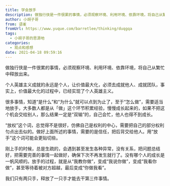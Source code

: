 ```yaml
---
title: 学会放手
description: 做独行侠是一件很累的事情，必须观察环境、利用环境、依靠环境，将自己从繁忙中释放出来。个人英雄主义成就的永远是个人，让价值最大化，必须去成就他人、成就团队，事实上，价值最大化的过程中，已经实现了个人英雄主义。很多事情，知道“是什么”和“为什么”就可以点到为止了，至于“怎么做”，需要适当地放手，大...
author: 小胡子哥
from: 语雀
fromUrl: https://www.yuque.com/barretlee/thinking/duqgqa
tags:
  - 小胡子哥的思源地
categories:
  - 观点和感想
date: 2021-04-18 09:59:16
---
```


做独行侠是一件很累的事情，必须观察环境、利用环境、依靠环境，将自己从繁忙中释放出来。

个人英雄主义成就的永远是个人，让价值最大化，必须去成就他人、成就团队，事实上，价值最大化的过程中，已经实现了个人英雄主义。

很多事情，知道“是什么”和“为什么”就可以点到为止了，至于“怎么做”，需要适当地放手，大多数人都是从「做」这个环节积累经验，慢慢成长起来的，如果不把这个机会交给别人，那么结果一定是“双输”的，自己会忙，他人也得不到成长。

“放权”这个词，总觉得不是很好，仿佛自己是权利的中心，需要把自己的部分权利匀点出去似的。做好上面所述的事情，需要的是信任，把后背交给他人。用“放手”这个词可能会更贴切些。

刚上手的时候，总是生疏的，会遇到甚至发生各种异常，没有关系，把问题总结好，把需要完善的事情一起做好，确保下次不再发生就行了。没有哪个人的成长是一帆风顺的。放手的过程，就是从“我教你做”，变成“我说你做”，变成“我看你做”，甚至等待着被对方超越，最后变成“你做我看”。

我们只有两只手，释放了一只手才能去干第三件事情。
